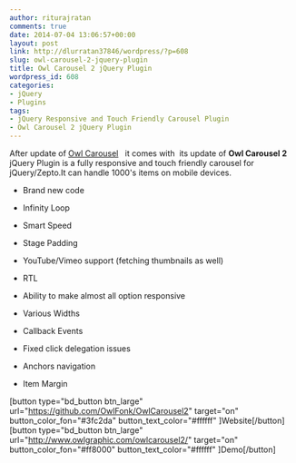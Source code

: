 ```yaml
---
author: riturajratan
comments: true
date: 2014-07-04 13:06:57+00:00
layout: post
link: http://dlurratan37846/wordpress/?p=608
slug: owl-carousel-2-jquery-plugin
title: Owl Carousel 2 jQuery Plugin
wordpress_id: 608
categories:
- jQuery
- Plugins
tags:
- jQuery Responsive and Touch Friendly Carousel Plugin
- Owl Carousel 2 jQuery Plugin
---
```


After update of [Owl Carousel](   http://maddyzone.com/plugins/owl-carousel-touch-responsive-light-weight-jquery-carousel-slider)   it comes with  its update of **Owl Carousel 2** jQuery Plugin is a fully responsive and touch friendly carousel for jQuery/Zepto.It can handle 1000's items on mobile devices.






	
  * Brand new code

	
  * Infinity Loop

	
  * Smart Speed

	
  * Stage Padding

	
  * YouTube/Vimeo support (fetching thumbnails as well)

	
  * RTL

	
  * Ability to make almost all option responsive

	
  * Various Widths

	
  * Callback Events

	
  * Fixed click delegation issues

	
  * Anchors navigation

	
  * Item Margin


[button type="bd_button btn_large" url="https://github.com/OwlFonk/OwlCarousel2" target="on" button_color_fon="#3fc2da" button_text_color="#ffffff" ]Website[/button]  [button type="bd_button btn_large" url="http://www.owlgraphic.com/owlcarousel2/" target="on" button_color_fon="#ff8000" button_text_color="#ffffff" ]Demo[/button]


